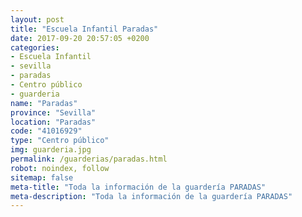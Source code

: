 ```yaml
---
layout: post
title: "Escuela Infantil Paradas"
date: 2017-09-20 20:57:05 +0200
categories:
- Escuela Infantil
- sevilla
- paradas
- Centro público
- guarderia
name: "Paradas"
province: "Sevilla"
location: "Paradas"
code: "41016929"
type: "Centro público"
img: guarderia.jpg
permalink: /guarderias/paradas.html
robot: noindex, follow
sitemap: false
meta-title: "Toda la información de la guardería PARADAS"
meta-description: "Toda la información de la guardería PARADAS"
---
```

